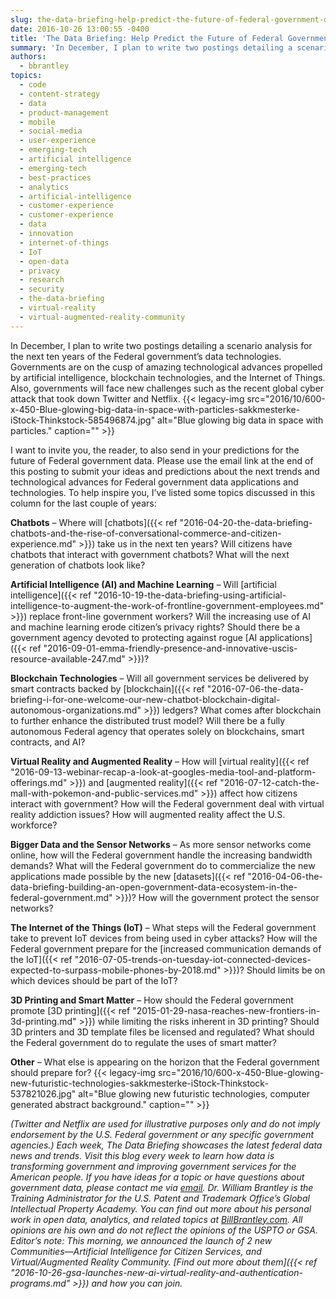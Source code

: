 ```yaml
---
slug: the-data-briefing-help-predict-the-future-of-federal-government-data
date: 2016-10-26 13:00:55 -0400
title: 'The Data Briefing: Help Predict the Future of Federal Government Data'
summary: 'In December, I plan to write two postings detailing a scenario analysis for the next ten years of the Federal government’s data technologies. Governments are on the cusp of amazing technological advances propelled by artificial intelligence, blockchain technologies, and the Internet of Things. Also, governments will face new challenges such as the recent global cyber'
authors:
  - bbrantley
topics:
  - code
  - content-strategy
  - data
  - product-management
  - mobile
  - social-media
  - user-experience
  - emerging-tech
  - artificial intelligence
  - emerging-tech
  - best-practices
  - analytics
  - artificial-intelligence
  - customer-experience
  - customer-experience
  - data
  - innovation
  - internet-of-things
  - IoT
  - open-data
  - privacy
  - research
  - security
  - the-data-briefing
  - virtual-reality
  - virtual-augmented-reality-community
---
```


In December, I plan to write two postings detailing a scenario analysis for the next ten years of the Federal government’s data technologies. Governments are on the cusp of amazing technological advances propelled by artificial intelligence, blockchain technologies, and the Internet of Things. Also, governments will face new challenges such as the recent global cyber attack that took down Twitter and Netflix. {{< legacy-img src="2016/10/600-x-450-Blue-glowing-big-data-in-space-with-particles-sakkmesterke-iStock-Thinkstock-585496874.jpg" alt="Blue glowing big data in space with particles." caption="" >}} 

I want to invite you, the reader, to also send in your predictions for the future of Federal government data. Please use the email link at the end of this posting to submit your ideas and predictions about the next trends and technological advances for Federal government data applications and technologies. To help inspire you, I’ve listed some topics discussed in this column for the last couple of years:

**Chatbots** – Where will [chatbots]({{< ref "2016-04-20-the-data-briefing-chatbots-and-the-rise-of-conversational-commerce-and-citizen-experience.md" >}}) take us in the next ten years? Will citizens have chatbots that interact with government chatbots? What will the next generation of chatbots look like?

**Artificial Intelligence (AI) and Machine Learning** – Will [artificial intelligence]({{< ref "2016-10-19-the-data-briefing-using-artificial-intelligence-to-augment-the-work-of-frontline-government-employees.md" >}}) replace front-line government workers? Will the increasing use of AI and machine learning erode citizen’s privacy rights? Should there be a government agency devoted to protecting against rogue [AI applications]({{< ref "2016-09-01-emma-friendly-presence-and-innovative-uscis-resource-available-247.md" >}})?

**Blockchain Technologies** – Will all government services be delivered by smart contracts backed by [blockchain]({{< ref "2016-07-06-the-data-briefing-i-for-one-welcome-our-new-chatbot-blockchain-digital-autonomous-organizations.md" >}}) ledgers? What comes after blockchain to further enhance the distributed trust model? Will there be a fully autonomous Federal agency that operates solely on blockchains, smart contracts, and AI?

**Virtual Reality and Augmented Reality** – How will [virtual reality]({{< ref "2016-09-13-webinar-recap-a-look-at-googles-media-tool-and-platform-offerings.md" >}}) and [augmented reality]({{< ref "2016-07-12-catch-the-mall-with-pokemon-and-public-services.md" >}}) affect how citizens interact with government? How will the Federal government deal with virtual reality addiction issues? How will augmented reality affect the U.S. workforce?

**Bigger Data and the Sensor Networks** – As more sensor networks come online, how will the Federal government handle the increasing bandwidth demands? What will the Federal government do to commercialize the new applications made possible by the new [datasets]({{< ref "2016-04-06-the-data-briefing-building-an-open-government-data-ecosystem-in-the-federal-government.md" >}})? How will the government protect the sensor networks?

**The Internet of the Things (IoT)** – What steps will the Federal government take to prevent IoT devices from being used in cyber attacks? How will the Federal government prepare for the [increased communication demands of the IoT]({{< ref "2016-07-05-trends-on-tuesday-iot-connected-devices-expected-to-surpass-mobile-phones-by-2018.md" >}})? Should limits be on which devices should be part of the IoT?

**3D Printing and Smart Matter** – How should the Federal government promote [3D printing]({{< ref "2015-01-29-nasa-reaches-new-frontiers-in-3d-printing.md" >}}) while limiting the risks inherent in 3D printing? Should 3D printers and 3D template files be licensed and regulated? What should the Federal government do to regulate the uses of smart matter?

**Other** – What else is appearing on the horizon that the Federal government should prepare for? {{< legacy-img src="2016/10/600-x-450-Blue-glowing-new-futuristic-technologies-sakkmesterke-iStock-Thinkstock-537821026.jpg" alt="Blue glowing new futuristic technologies, computer generated abstract background." caption="" >}} 

_(Twitter and Netflix are used for illustrative purposes only and do not imply endorsement by the U.S. Federal government or any specific government agencies.)_
_Each week, The Data Briefing showcases the latest federal data news and trends. Visit this blog every week to learn how data is transforming government and improving government services for the American people. If you have ideas for a topic or have questions about government data, please contact me via [email](mailto:bill@billbrantley.com)._
_Dr. William Brantley is the Training Administrator for the U.S. Patent and Trademark Office’s Global Intellectual Property Academy. You can find out more about his personal work in open data, analytics, and related topics at [BillBrantley.com](http://billbrantley.com). All opinions are his own and do not reflect the opinions of the USPTO or GSA._
_Editor&#8217;s note: This morning, we announced the launch of 2 new Communities—Artificial Intelligence for Citizen Services, and Virtual/Augmented Reality Community. [Find out more about them]({{< ref "2016-10-26-gsa-launches-new-ai-virtual-reality-and-authentication-programs.md" >}}) and how you can join._